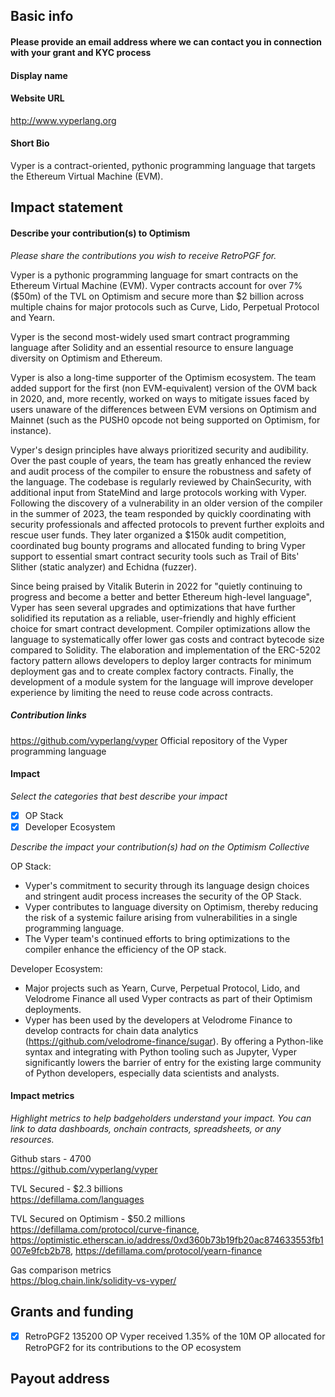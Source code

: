 ## Basic info

#### Please provide an email address where we can contact you in connection with your grant and KYC process

#### Display name

#### Website URL 

http://www.vyperlang.org

#### Short Bio

Vyper is a contract-oriented, pythonic programming language that targets the Ethereum Virtual Machine (EVM).

## Impact statement

#### Describe your contribution(s) to Optimism 
_Please share the contributions you wish to receive RetroPGF for._

Vyper is a pythonic programming language for smart contracts on the Ethereum Virtual Machine (EVM).
Vyper contracts account for over 7% ($50m) of the TVL on Optimism and secure more than $2 billion across multiple chains for major protocols such as Curve, Lido, Perpetual Protocol and Yearn.

Vyper is the second most-widely used smart contract programming language after Solidity and an essential resource to ensure language diversity on Optimism and Ethereum.

Vyper is also a long-time supporter of the Optimism ecosystem. 
The team added support for the first (non EVM-equivalent) version of the OVM back in 2020, and, more recently, worked on ways to mitigate issues faced by users unaware of the differences between EVM versions on Optimism and Mainnet (such as the PUSH0 opcode not being supported on Optimism, for instance).

Vyper's design principles have always prioritized security and audibility. Over the past couple of years, the team has greatly enhanced the review and audit process of the compiler to ensure the robustness and safety of the language.
The codebase is regularly reviewed by ChainSecurity, with additional input from StateMind and large protocols working with Vyper.
Following the discovery of a vulnerability in an older version of the compiler in the summer of 2023, the team responded by quickly coordinating with security professionals and affected protocols to prevent further exploits and rescue user funds. 
They later organized a $150k audit competition, coordinated bug bounty programs and allocated funding to bring Vyper support to essential smart contract security tools such as Trail of Bits' Slither (static analyzer) and Echidna (fuzzer).

Since being praised by Vitalik Buterin in 2022 for "quietly continuing to progress and become a better and better Ethereum high-level language", Vyper has seen several upgrades and optimizations that have further solidified its reputation as a reliable, user-friendly and highly efficient choice for smart contract development.
Compiler optimizations allow the language to systematically offer lower gas costs and contract bytecode size compared to Solidity. 
The elaboration and implementation of the ERC-5202 factory pattern allows developers to deploy larger contracts for minimum deployment gas and to create complex factory contracts.
Finally, the development of a module system for the language will improve developer experience by limiting the need to reuse code across contracts.

##### Contribution links

https://github.com/vyperlang/vyper
Official repository of the Vyper programming language

#### Impact

_Select the categories that best describe your impact_
- [x] OP Stack 
- [x] Developer Ecosystem

_Describe the impact your contribution(s) had on the Optimism Collective_

OP Stack:
- Vyper's commitment to security through its language design choices and stringent audit process increases the security of the OP Stack.
- Vyper contributes to language diversity on Optimism, thereby reducing the risk of a systemic failure arising from vulnerabilities in a single programming language.
- The Vyper team's continued efforts to bring optimizations to the compiler enhance the efficiency of the OP stack.

Developer Ecosystem:
- Major projects such as Yearn, Curve, Perpetual Protocol, Lido, and Velodrome Finance all used Vyper contracts as part of their Optimism deployments.
- Vyper has been used by the developers at Velodrome Finance to develop contracts for chain data analytics (https://github.com/velodrome-finance/sugar). By offering a Python-like syntax and integrating with Python tooling such as Jupyter, Vyper significantly lowers the barrier of entry for the existing large community of Python developers, especially data scientists and analysts.


#### Impact metrics
_Highlight metrics to help badgeholders understand your impact. You can link to data dashboards, onchain contracts, spreadsheets, or any resources._

Github stars - 4700<br>
https://github.com/vyperlang/vyper

TVL Secured - $2.3 billions<br>
https://defillama.com/languages

TVL Secured on Optimism - $50.2 millions<br>
https://defillama.com/protocol/curve-finance, https://optimistic.etherscan.io/address/0xd360b73b19fb20ac874633553fb1007e9fcb2b78, https://defillama.com/protocol/yearn-finance

Gas comparison metrics<br>
https://blog.chain.link/solidity-vs-vyper/


## Grants and funding

- [x] RetroPGF2
135200 OP
Vyper received 1.35% of the 10M OP allocated for RetroPGF2 for its contributions to the OP ecosystem

## Payout address

